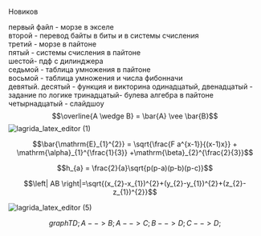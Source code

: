 Новиков

первый файл - морзе в экселе  
второй - перевод байты в биты и  в системы счисления  
третий - морзе в пайтоне  
пятый - системы счисления в пайтоне  
шестой- пдф с дилинджера  
седьмой - таблица умножения в пайтоне  
восьмой - таблица умножения и числа фибонначи  
девятый. десятый - функция и викторина
одинадцатый, двенадцатый - задание по логике
тринадцатый- булева алгебра в пайтоне
четырнадцатый - слайдшоу
$$\overline{A \wedge B} = \bar{A} \vee \bar{B}$$
![lagrida_latex_editor (1)](https://user-images.githubusercontent.com/114457017/200459064-5e843d39-d7b8-4a04-bcb4-aedbd18d2c27.png)

$$\bar{\mathrm{E}_{1}^{2}} = \sqrt{\frac{F a^{x-1}}{(x-1)x}} + \mathrm{\alpha}_{1}^{\frac{1}{3}} +\mathrm{\beta}_{2}^{\frac{2}{3}}$$

$$h_{a} = \frac{2}{a}\sqrt{p(p-a)(p-b)(p-c)}$$

$$\left| AB \right|=\sqrt{(x_{2}-x_{1})^{2}+(y_{2}-y_{1})^{2}+(z_{2}-z_{1})^{2}}$$

![lagrida_latex_editor (5)](https://user-images.githubusercontent.com/114457017/200717169-7926a797-76fa-4cd4-8e6d-5313e7d74ffd.png)

$$graph TD;
    A-->B;
    A-->C;
    B-->D;
    C-->D;$$
